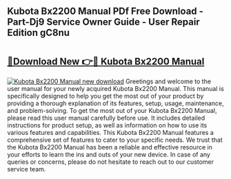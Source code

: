 ## Kubota Bx2200 Manual PDf Free Download - Part-Dj9 Service Owner Guide - User Repair Edition gC8nu

# <h2><a href="http://bc89451.oget.top/?id=Kubota+Bx2200+Manual">🔗Download New 👉🔴 Kubota Bx2200 Manual</a></h2>

[![Kubota Bx2200 Manual new download](https://i.imgur.com/5g1atiW.png)](http://bc89451.oget.top/?id=Kubota+Bx2200+Manual)
Greetings and welcome to the user manual for your newly acquired Kubota Bx2200 Manual. This manual is specifically designed to help you get the most out of your product by providing a thorough explanation of its features, setup, usage, maintenance, and problem-solving. To get the most out of your Kubota Bx2200 Manual, please read this user manual carefully before use. It includes detailed instructions for product setup, as well as information on how to use its various features and capabilities. This Kubota Bx2200 Manual features a comprehensive set of features to cater to your specific needs. We trust that the Kubota Bx2200 Manual has been a reliable and effective resource in your efforts to learn the ins and outs of your new device. In case of any queries or concerns, please do not hesitate to reach out to our customer service team.
